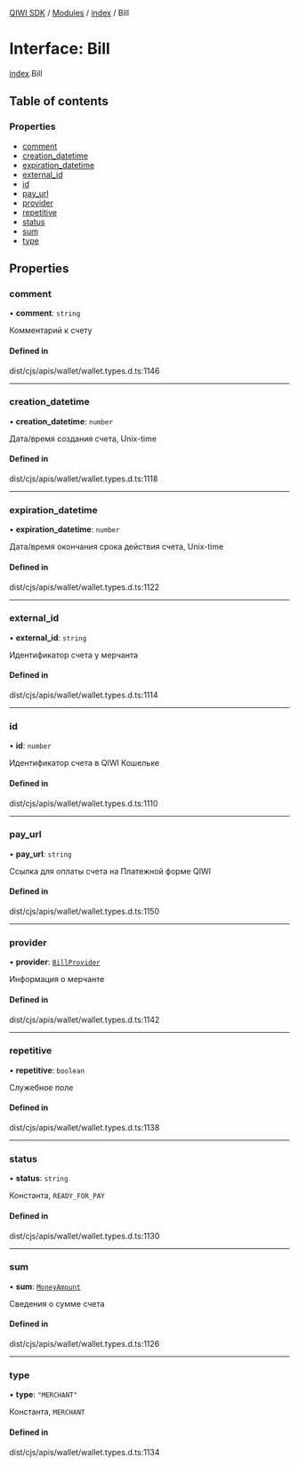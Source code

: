 [QIWI SDK](../README.md) / [Modules](../modules.md) / [index](../modules/index.md) / Bill

# Interface: Bill

[index](../modules/index.md).Bill

## Table of contents

### Properties

- [comment](index.Bill.md#comment)
- [creation\_datetime](index.Bill.md#creation_datetime)
- [expiration\_datetime](index.Bill.md#expiration_datetime)
- [external\_id](index.Bill.md#external_id)
- [id](index.Bill.md#id)
- [pay\_url](index.Bill.md#pay_url)
- [provider](index.Bill.md#provider)
- [repetitive](index.Bill.md#repetitive)
- [status](index.Bill.md#status)
- [sum](index.Bill.md#sum)
- [type](index.Bill.md#type)

## Properties

### comment

• **comment**: `string`

Комментарий к счету

#### Defined in

dist/cjs/apis/wallet/wallet.types.d.ts:1146

___

### creation\_datetime

• **creation\_datetime**: `number`

Дата/время создания счета, Unix-time

#### Defined in

dist/cjs/apis/wallet/wallet.types.d.ts:1118

___

### expiration\_datetime

• **expiration\_datetime**: `number`

Дата/время окончания срока действия счета, Unix-time

#### Defined in

dist/cjs/apis/wallet/wallet.types.d.ts:1122

___

### external\_id

• **external\_id**: `string`

Идентификатор счета у мерчанта

#### Defined in

dist/cjs/apis/wallet/wallet.types.d.ts:1114

___

### id

• **id**: `number`

Идентификатор счета в QIWI Кошельке

#### Defined in

dist/cjs/apis/wallet/wallet.types.d.ts:1110

___

### pay\_url

• **pay\_url**: `string`

Ссылка для оплаты счета на Платежной форме QIWI

#### Defined in

dist/cjs/apis/wallet/wallet.types.d.ts:1150

___

### provider

• **provider**: [`BillProvider`](index.QIWI.BillProvider.md)

Информация о мерчанте

#### Defined in

dist/cjs/apis/wallet/wallet.types.d.ts:1142

___

### repetitive

• **repetitive**: `boolean`

Служебное поле

#### Defined in

dist/cjs/apis/wallet/wallet.types.d.ts:1138

___

### status

• **status**: `string`

Константа, `READY_FOR_PAY`

#### Defined in

dist/cjs/apis/wallet/wallet.types.d.ts:1130

___

### sum

• **sum**: [`MoneyAmount`](../modules/index.QIWI.md#moneyamount)

Сведения о сумме счета

#### Defined in

dist/cjs/apis/wallet/wallet.types.d.ts:1126

___

### type

• **type**: ``"MERCHANT"``

Константа, `MERCHANT`

#### Defined in

dist/cjs/apis/wallet/wallet.types.d.ts:1134
